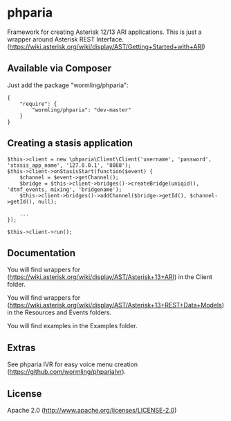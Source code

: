 phparia
===

Framework for creating Asterisk 12/13 ARI applications.  This is just a wrapper around Asterisk REST Interface.  (https://wiki.asterisk.org/wiki/display/AST/Getting+Started+with+ARI)

Available via Composer
---
Just add the package "wormling/phparia":

    {
        "require": {
            "wormling/phparia": "dev-master"
        }
    }

Creating a stasis application
---
    $this->client = new \phparia\Client\Client('username', 'password', 'stasis_app_name', '127.0.0.1', '8088');
    $this->client->onStasisStart(function($event) {
        $channel = $event->getChannel();
        $bridge = $this->client->bridges()->createBridge(uniqid(), 'dtmf_events, mixing', 'bridgename');
        $this->client->bridges()->addChannel($bridge->getId(), $channel->getId(), null);

        ...
    });

    $this->client->run();

Documentation
---
You will find wrappers for (https://wiki.asterisk.org/wiki/display/AST/Asterisk+13+ARI) in the Client folder.

You will find wrappers for (https://wiki.asterisk.org/wiki/display/AST/Asterisk+13+REST+Data+Models) in the Resources and Events folders.

You will find examples in the Examples folder.

Extras
---
See phparia IVR for easy voice menu creation (https://github.com/wormling/phpariaIvr).

License
---
Apache 2.0 (http://www.apache.org/licenses/LICENSE-2.0)